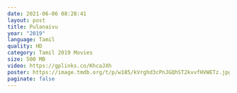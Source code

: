 ```yaml
---
date: 2021-06-06 08:28:41
layout: post
title: Pulanaivu
year: "2019"
language: Tamil
quality: HD
category: Tamil 2019 Movies
size: 500 MB
video: https://gplinks.co/KhcaJXh
poster: https://image.tmdb.org/t/p/w185/kVrghd3cPnJGQhST2kvvfHVWETz.jpg
paginate: false
---
```

